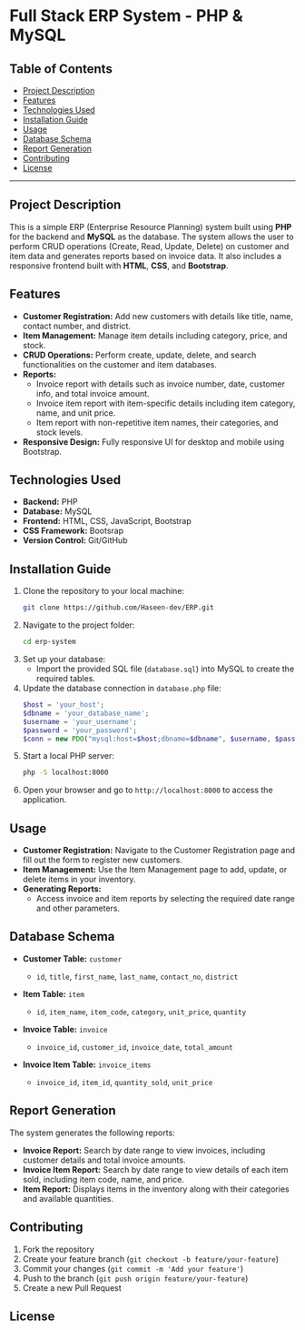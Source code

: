 # Full Stack ERP System - PHP & MySQL

## Table of Contents
- [Project Description](#project-description)
- [Features](#features)
- [Technologies Used](#technologies-used)
- [Installation Guide](#installation-guide)
- [Usage](#usage)
- [Database Schema](#database-schema)
- [Report Generation](#report-generation)
- [Contributing](#contributing)
- [License](#license)

---

## Project Description
This is a simple ERP (Enterprise Resource Planning) system built using **PHP** for the backend and **MySQL** as the database. The system allows the user to perform CRUD operations (Create, Read, Update, Delete) on customer and item data and generates reports based on invoice data. It also includes a responsive frontend built with **HTML**, **CSS**, and **Bootstrap**.

## Features
- **Customer Registration:** Add new customers with details like title, name, contact number, and district.
- **Item Management:** Manage item details including category, price, and stock.
- **CRUD Operations:** Perform create, update, delete, and search functionalities on the customer and item databases.
- **Reports:**
  - Invoice report with details such as invoice number, date, customer info, and total invoice amount.
  - Invoice item report with item-specific details including item category, name, and unit price.
  - Item report with non-repetitive item names, their categories, and stock levels.
- **Responsive Design:** Fully responsive UI for desktop and mobile using Bootstrap.

## Technologies Used
- **Backend:** PHP
- **Database:** MySQL
- **Frontend:** HTML, CSS, JavaScript, Bootstrap
- **CSS Framework:** Bootsrap
- **Version Control:** Git/GitHub

## Installation Guide
1. Clone the repository to your local machine:
   ```bash
   git clone https://github.com/Haseen-dev/ERP.git
   ```
2. Navigate to the project folder:
   ```bash
   cd erp-system
   ```
3. Set up your database:
   - Import the provided SQL file (`database.sql`) into MySQL to create the required tables.
4. Update the database connection in `database.php` file:
   ```php
   $host = 'your_host';
   $dbname = 'your_database_name';
   $username = 'your_username';
   $password = 'your_password';
   $conn = new PDO("mysql:host=$host;dbname=$dbname", $username, $password);
   ```
5. Start a local PHP server:
   ```bash
   php -S localhost:8000
   ```
6. Open your browser and go to `http://localhost:8000` to access the application.

## Usage
- **Customer Registration:** Navigate to the Customer Registration page and fill out the form to register new customers.
- **Item Management:** Use the Item Management page to add, update, or delete items in your inventory.
- **Generating Reports:**
  - Access invoice and item reports by selecting the required date range and other parameters.
  
## Database Schema
- **Customer Table:** `customer`  
  - `id`, `title`, `first_name`, `last_name`, `contact_no`, `district`
  
- **Item Table:** `item`  
  - `id`, `item_name`, `item_code`, `category`, `unit_price`, `quantity`
  
- **Invoice Table:** `invoice`  
  - `invoice_id`, `customer_id`, `invoice_date`, `total_amount`
  
- **Invoice Item Table:** `invoice_items`  
  - `invoice_id`, `item_id`, `quantity_sold`, `unit_price`

## Report Generation
The system generates the following reports:
- **Invoice Report:** Search by date range to view invoices, including customer details and total invoice amounts.
- **Invoice Item Report:** Search by date range to view details of each item sold, including item code, name, and price.
- **Item Report:** Displays items in the inventory along with their categories and available quantities.

## Contributing
1. Fork the repository
2. Create your feature branch (`git checkout -b feature/your-feature`)
3. Commit your changes (`git commit -m 'Add your feature'`)
4. Push to the branch (`git push origin feature/your-feature`)
5. Create a new Pull Request

## License
